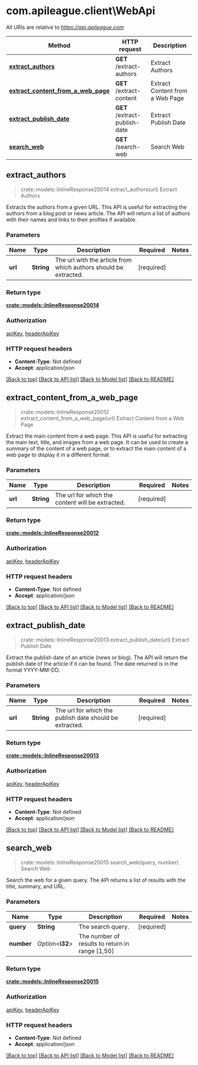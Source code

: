 # com.apileague.client\WebApi

All URIs are relative to *https://api.apileague.com*

Method | HTTP request | Description
------------- | ------------- | -------------
[**extract_authors**](WebApi.md#extract_authors) | **GET** /extract-authors | Extract Authors
[**extract_content_from_a_web_page**](WebApi.md#extract_content_from_a_web_page) | **GET** /extract-content | Extract Content from a Web Page
[**extract_publish_date**](WebApi.md#extract_publish_date) | **GET** /extract-publish-date | Extract Publish Date
[**search_web**](WebApi.md#search_web) | **GET** /search-web | Search Web



## extract_authors

> crate::models::InlineResponse20014 extract_authors(url)
Extract Authors

Extracts the authors from a given URL. This API is useful for extracting the authors from a blog post or news article. The API will return a list of authors with their names and links to their profiles if available.

### Parameters


Name | Type | Description  | Required | Notes
------------- | ------------- | ------------- | ------------- | -------------
**url** | **String** | The url with the article from which authors should be extracted. | [required] |

### Return type

[**crate::models::InlineResponse20014**](inline_response_200_14.md)

### Authorization

[apiKey](../README.md#apiKey), [headerApiKey](../README.md#headerApiKey)

### HTTP request headers

- **Content-Type**: Not defined
- **Accept**: application/json

[[Back to top]](#) [[Back to API list]](../README.md#documentation-for-api-endpoints) [[Back to Model list]](../README.md#documentation-for-models) [[Back to README]](../README.md)


## extract_content_from_a_web_page

> crate::models::InlineResponse20012 extract_content_from_a_web_page(url)
Extract Content from a Web Page

Extract the main content from a web page. This API is useful for extracting the main text, title, and images from a web page. It can be used to create a summary of the content of a web page, or to extract the main content of a web page to display it in a different format.

### Parameters


Name | Type | Description  | Required | Notes
------------- | ------------- | ------------- | ------------- | -------------
**url** | **String** | The url for which the content will be extracted. | [required] |

### Return type

[**crate::models::InlineResponse20012**](inline_response_200_12.md)

### Authorization

[apiKey](../README.md#apiKey), [headerApiKey](../README.md#headerApiKey)

### HTTP request headers

- **Content-Type**: Not defined
- **Accept**: application/json

[[Back to top]](#) [[Back to API list]](../README.md#documentation-for-api-endpoints) [[Back to Model list]](../README.md#documentation-for-models) [[Back to README]](../README.md)


## extract_publish_date

> crate::models::InlineResponse20013 extract_publish_date(url)
Extract Publish Date

Extract the publish date of an article (news or blog). The API will return the publish date of the article if it can be found. The date returned is in the format YYYY-MM-DD.

### Parameters


Name | Type | Description  | Required | Notes
------------- | ------------- | ------------- | ------------- | -------------
**url** | **String** | The url for which the publish date should be extracted. | [required] |

### Return type

[**crate::models::InlineResponse20013**](inline_response_200_13.md)

### Authorization

[apiKey](../README.md#apiKey), [headerApiKey](../README.md#headerApiKey)

### HTTP request headers

- **Content-Type**: Not defined
- **Accept**: application/json

[[Back to top]](#) [[Back to API list]](../README.md#documentation-for-api-endpoints) [[Back to Model list]](../README.md#documentation-for-models) [[Back to README]](../README.md)


## search_web

> crate::models::InlineResponse20015 search_web(query, number)
Search Web

Search the web for a given query. The API returns a list of results with the title, summary, and URL.

### Parameters


Name | Type | Description  | Required | Notes
------------- | ------------- | ------------- | ------------- | -------------
**query** | **String** | The search query. | [required] |
**number** | Option<**i32**> | The number of results to return in range [1,50] |  |

### Return type

[**crate::models::InlineResponse20015**](inline_response_200_15.md)

### Authorization

[apiKey](../README.md#apiKey), [headerApiKey](../README.md#headerApiKey)

### HTTP request headers

- **Content-Type**: Not defined
- **Accept**: application/json

[[Back to top]](#) [[Back to API list]](../README.md#documentation-for-api-endpoints) [[Back to Model list]](../README.md#documentation-for-models) [[Back to README]](../README.md)


